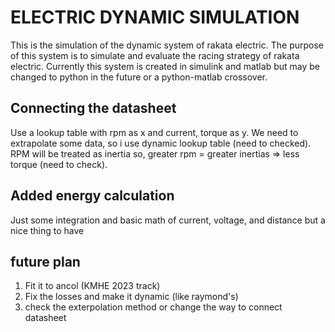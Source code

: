 # ELECTRIC DYNAMIC SIMULATION
 This is the simulation of the dynamic system of rakata electric. The purpose of this system is to simulate and evaluate the racing strategy of rakata electric.
 Currently this system is created in simulink and matlab but may be changed to python in the future or a python-matlab crossover.

 ## Connecting the datasheet
 Use a lookup table with rpm as x and current, torque as y. We need to extrapolate some data, so i use dynamic lookup table (need to checked). RPM will be treated as inertia so, greater rpm = greater inertias => less torque (need to check).

 ## Added energy calculation
 Just some integration and basic math of current, voltage, and distance but a nice thing to have

 ## future plan
 1. Fit it to ancol (KMHE 2023 track)
 2. Fix the losses and make it dynamic (like raymond's)
 3. check the exterpolation method or change the way to connect datasheet